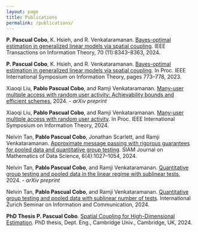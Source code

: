 ```yaml
---
layout: page
title: Publications
permalink: /publications/
---
```


**P. Pascual Cobo**, K. Hsieh, and R. Venkataramanan. [Bayes-optimal estimation in generalized linear models via spatial coupling](https://ieeexplore.ieee.org/stamp/stamp.jsp?arnumber=10673895). IEEE Transactions on Information Theory, 70
(11):8343–8363, 2024.

**P. Pascual Cobo**, K. Hsieh, and R. Venkataramanan. [Bayes-optimal estimation in generalized linear models via spatial coupling](https://ieeexplore.ieee.org/document/10206625). In Proc. IEEE International Symposium on Information Theory, pages 773–778, 2023.

Xiaoqi Liu, **Pablo Pascual Cobo**, and Ramji Venkataramanan. [Many-user multiple access with random user activity: Achievability bounds and efficient schemes](https://arxiv.org/abs/2412.01511), 2024. -  _arXiv preprint_

Xiaoqi Liu, **Pablo Pascual Cobo**, and Ramji Venkataramanan. [Many-user multiple access with random user activity](https://ieeexplore.ieee.org/abstract/document/10619669). In Proc. IEEE International Symposium on Information Theory, 2024.

Nelvin Tan, **Pablo Pascual Cobo**, Jonathan Scarlett, and Ramji Venkataramanan. [Approximate message passing with rigorous guarantees for pooled data and quantitative group testing](https://epubs.siam.org/doi/10.1137/23M1604928). SIAM Journal on Mathematics of Data Science, 6(4):1027–1054, 2024.

Nelvin Tan, **Pablo Pascual Cobo**, and Ramji Venkataramanan. [Quantitative group testing and pooled data in the linear regime with sublinear tests](https://arxiv.org/abs/2408.00385), 2024. - _arXiv preprint_

Nelvin Tan, **Pablo Pascual Cobo**, and Ramji Venkataramanan. [Quantitative group testing and pooled data with sublinear number of tests](https://doi.org/10.3929/ethz-b-000664557). International Zurich Seminar on Information and Communication, 2024.

**PhD Thesis**
**P. Pascual Cobo**. [Spatial Coupling for High-Dimensional Estimation](https://doi.org/10.17863/CAM.116638). PhD thesis, Dept. Eng., Cambridge Univ., Cambridge, UK, 2024.

<!---[jekyll][jekyll-organization] /--->
<!---[minima](https://github.com/jekyll/minima)--->

<!---You can find the source code for Jekyll at GitHub:--->
<!---[jekyll][jekyll-organization] /--->
<!---[jekyll](https://github.com/jekyll/jekyll)--->


<!---[jekyll-organization]: https://github.com/jekyll--->
